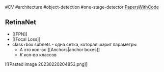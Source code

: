#CV #architecture #object-detection #one-stage-detector
[PapersWithCode](https://paperswithcode.com/method/retinanet)
## RetinaNet
- [[FPN]]
- [[Focal Loss]]
- class+box subnets - одна сетка, которая шэрит параметры 
	- $A$ это кол-во [[Anchors|anchor boxes]]
	- $K$ кол-во классов

![[Pasted image 20230220204853.png]]

